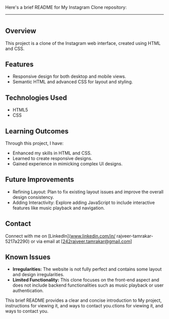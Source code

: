 Here's a brief README for My Instagram Clone repository:

---

#  

## Overview
This project is a clone of the Instagram web interface, created using HTML and CSS.

## Features
- Responsive design for both desktop and mobile views.
- Semantic HTML and advanced CSS for layout and styling.

## Technologies Used
- HTML5
- CSS

## Learning Outcomes
Through this project, I have:
- Enhanced my skills in HTML and CSS.
- Learned to create responsive designs.
- Gained experience in mimicking complex UI designs.

## Future Improvements
- Refining Layout: Plan to fix existing layout issues and improve the overall design consistency.
- Adding Interactivity: Explore adding JavaScript to include interactive features like music playback and navigation.

## Contact
Connect with me on [LinkedIn](www.linkedin.com/in/
rajveer-tamrakar-5217a2290) or
via email at [242rajveer.tamrakar@gmail.com]

## Known Issues
- **Irregularities:** The website is not fully perfect and contains some layout and design irregularities.
- **Limited Functionality:** This clone focuses on the front-end aspect and does not include backend functionalities such as music playback or user authentication.

This brief README provides a clear and concise introduction to My project, instructions for viewing it, and ways to contact you.ctions for viewing it, and ways to contact you.
